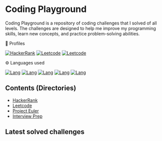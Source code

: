# Coding Playground

Coding Playground is a repository of coding challenges that I solved of all levels. The challenges are designed to help me improve my programming skills, learn new concepts, and practice problem-solving abilities.

🌱 Profiles

[![HackerRank](https://img.shields.io/badge/HackerRank-7420EB?style=flat-square&logo=hackerrank&logoColor=E4E715)](https://www.hackerrank.com/noeyislearning)
[![Leetcode](https://img.shields.io/badge/Leetcode-7420EB?style=flat-square&logo=leetcode&logoColor=E4E715)](https://leetcode.com/noeyislearning)
[![Leetcode](https://img.shields.io/badge/Project_Euler-7420EB?style=flat-square&logo=safari&logoColor=E4E715)](https://projecteuler.net/profile/noeyislearning.png)

⚙️ Languages used

[![Lang](https://img.shields.io/badge/Python-7420EB?style=flat-square&logo=Python&logoColor=E4E715)](/)
[![Lang](https://img.shields.io/badge/JavaScript-7420EB?style=flat-square&logo=JavaScript&logoColor=E4E715)](/)
[![Lang](https://img.shields.io/badge/TypeScript-7420EB?style=flat-square&logo=TypeScript&logoColor=E4E715)](/)
[![Lang](https://img.shields.io/badge/MySQL-7420EB?style=flat-square&logo=mysql&logoColor=E4E715)](/)
[![Lang](https://img.shields.io/badge/C++-7420EB?style=flat-square&logo=c%2B%2B&logoColor=E4E715)](/)

## Contents (Directories)

- [HackerRank](https://github.com/noeyislearning/coding-playground/tree/main/hackerrank)
- [Leetcode](https://github.com/noeyislearning/coding-playground/tree/main/leetcode)
- [Project Euler](https://github.com/noeyislearning/coding-playground/tree/main/project-euler)
- [Interview Prep](https://github.com/noeyislearning/coding-playground/tree/main/interview-prep)

## Latest solved challenges
